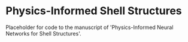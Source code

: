 # Physics-Informed Shell Structures
Placeholder for code to the manuscript of 'Physics-Informed Neural Networks for Shell Structures'.
